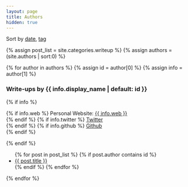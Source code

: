 ```yaml
---
layout: page
title: Authors
hidden: true
---
```


<span class="discreet">Sort by <a href="/writeups">date</a>, <a href="/tags">tag</a></span>

{% assign post_list = site.categories.writeup %}
{% assign authors = (site.authors | sort:0) %}

{% for author in authors  %}
  {% assign id = author[0] %}
  {% assign info = author[1] %}
  <h3 id="{{ id }}-ref">Write-ups by {{ info.display_name | default: id }}</h3>
        {% if info %}
  <p>
            {% if info.web %}
  Personal Website: <a href="{{ info.web }}">{{ info.web }}</a><br />
            {% endif %}
            {% if info.twitter %}
  <a href="https://twitter.com/{{ info.twitter }}">Twitter</a><br />
            {% endif %}
            {% if info.github %}
  <a href="{{ info.github }}">Github</a><br />
            {% endif %}
  </p>
		{% endif %}
  <ul>
    {% for post in post_list %}
       {% if post.author contains id %}
         <li><a href="{{ post.url }}">{{ post.title }}</a></li>
       {% endif %}
    {% endfor %}
  </ul>
{% endfor %}
